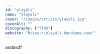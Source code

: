 ```yaml
---
id: "ylayali"
name: "Ylayali"
cover: "/images/artists/ylayali.jpg"
coverAlt: ""
discography: ["TT05"]
website: "https://ylayali.bandcamp.com/"
---
```


asdasdf